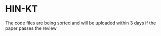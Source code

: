 # HIN-KT
The code files are being sorted and will be uploaded within 3 days if the paper passes the review
